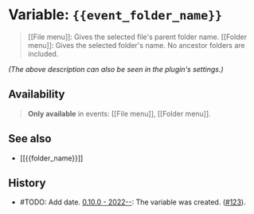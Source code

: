 # Variable: `{{event_folder_name}}`

> [[File menu]]: Gives the selected file's parent folder name. [[Folder menu]]: Gives the selected folder's name. No ancestor folders are included.

_(The above description can also be seen in the plugin's settings.)_

## Availability
> <strong>Only available</strong> in events: [[File menu]], [[Folder menu]].

## See also
- [[{{folder_name}}]]

## History
- #TODO: Add date. [0.10.0 - 2022--](https://github.com/Taitava/obsidian-shellcommands/blob/main/CHANGELOG.md#00---2022--): The variable was created. ([#123](https://github.com/Taitava/obsidian-shellcommands/issues/123)).